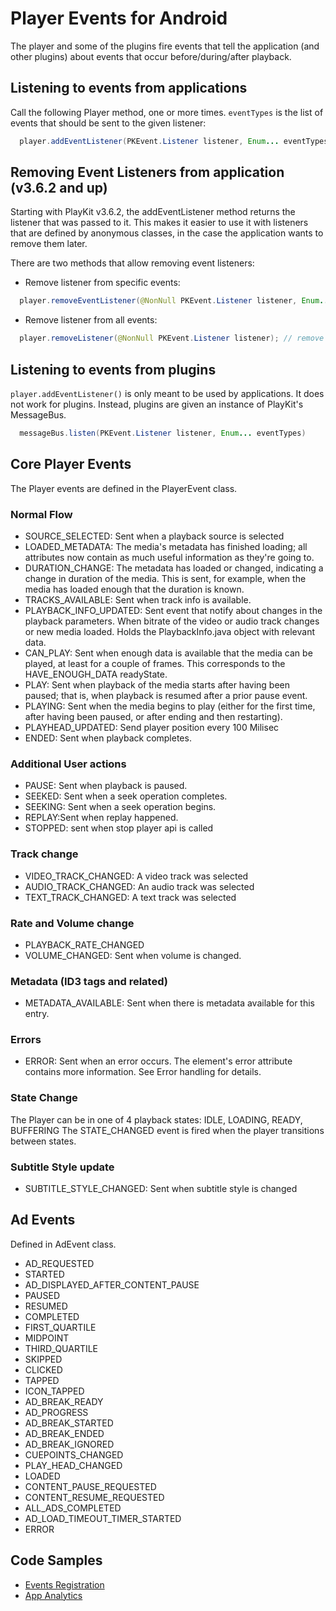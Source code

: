 # Player Events for Android

The player and some of the plugins fire events that tell the application (and other plugins) about events that occur before/during/after playback. 

## Listening to events from applications

Call the following Player method, one or more times. `eventTypes` is the list of events that should be sent to the given listener:

```java
  player.addEventListener(PKEvent.Listener listener, Enum... eventTypes)
```

## Removing Event Listeners from application (v3.6.2 and up)

Starting with PlayKit v3.6.2, the addEventListener method returns the listener that was passed to it. This makes it easier to use it with listeners that are defined by anonymous classes, in the case the application wants to remove them later.

There are two methods that allow removing event listeners:

- Remove listener from specific events:
```java
  player.removeEventListener(@NonNull PKEvent.Listener listener, Enum... events); // remove by event
```

- Remove listener from all events:
```java
  player.removeListener(@NonNull PKEvent.Listener listener); // remove all rgeisterd events
```

## Listening to events from plugins

`player.addEventListener()` is only meant to be used by applications. It does not work for plugins. Instead, plugins are given an instance of PlayKit's MessageBus.

```java
  messageBus.listen(PKEvent.Listener listener, Enum... eventTypes)
```


## Core Player Events

The Player events are defined in the PlayerEvent class.

### Normal Flow
- SOURCE_SELECTED: Sent when a playback source is selected
- LOADED_METADATA: The media's metadata has finished loading; all attributes now contain as much useful information as they're going to.
- DURATION_CHANGE: The metadata has loaded or changed, indicating a change in duration of the media. This is sent, for example, when the media has loaded enough that the duration is known.
- TRACKS_AVAILABLE: Sent when track info is available.
- PLAYBACK_INFO_UPDATED: Sent event that notify about changes in the playback parameters. When bitrate of the video or audio track changes or new media loaded. Holds the PlaybackInfo.java object with relevant data.
- CAN_PLAY: Sent when enough data is available that the media can be played, at least for a couple of frames. This corresponds to the HAVE_ENOUGH_DATA readyState.
- PLAY: Sent when playback of the media starts after having been paused; that is, when playback is resumed after a prior pause event.
- PLAYING: Sent when the media begins to play (either for the first time, after having been paused, or after ending and then restarting).
- PLAYHEAD_UPDATED: Send player position every 100 Milisec
- ENDED: Sent when playback completes.

### Additional User actions
- PAUSE: Sent when playback is paused.
- SEEKED: Sent when a seek operation completes.
- SEEKING: Sent when a seek operation begins.
- REPLAY:Sent when replay happened.
- STOPPED: sent when stop player api is called

### Track change
- VIDEO_TRACK_CHANGED: A video track was selected
- AUDIO_TRACK_CHANGED: An audio track was selected
- TEXT_TRACK_CHANGED: A text track was selected

### Rate and Volume change
- PLAYBACK_RATE_CHANGED
- VOLUME_CHANGED: Sent when volume is changed.

### Metadata (ID3 tags and related)
- METADATA_AVAILABLE: Sent when there is metadata available for this entry.

### Errors
- ERROR: Sent when an error occurs. The element's error attribute contains more information. See Error handling for details.

### State Change
The Player can be in one of 4 playback states:
  IDLE, LOADING, READY, BUFFERING
The STATE_CHANGED event is fired when the player transitions between states.

### Subtitle Style update
- SUBTITLE_STYLE_CHANGED: Sent when subtitle style is changed

## Ad Events

Defined in AdEvent class.

- AD_REQUESTED
- STARTED
- AD_DISPLAYED_AFTER_CONTENT_PAUSE
- PAUSED
- RESUMED
- COMPLETED
- FIRST_QUARTILE
- MIDPOINT
- THIRD_QUARTILE
- SKIPPED
- CLICKED
- TAPPED
- ICON_TAPPED
- AD_BREAK_READY
- AD_PROGRESS
- AD_BREAK_STARTED
- AD_BREAK_ENDED
- AD_BREAK_IGNORED
- CUEPOINTS_CHANGED
- PLAY_HEAD_CHANGED
- LOADED
- CONTENT_PAUSE_REQUESTED
- CONTENT_RESUME_REQUESTED
- ALL_ADS_COMPLETED
- AD_LOAD_TIMEOUT_TIMER_STARTED
- ERROR


## Code Samples
- [Events Registration](https://github.com/kaltura/playkit-android-samples/tree/master/EventsRegistration)
- [App Analytics](https://github.com/kaltura/playkit-android-samples/tree/master/AppAnalyticsSample)
